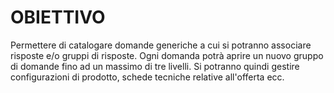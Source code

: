# OBIETTIVO
Permettere di catalogare domande generiche a cui si potranno associare risposte e/o gruppi di risposte. Ogni domanda potrà aprire un nuovo gruppo di domande fino ad un massimo di tre livelli.
Si potranno quindi gestire configurazioni di prodotto, schede tecniche relative all'offerta ecc.
